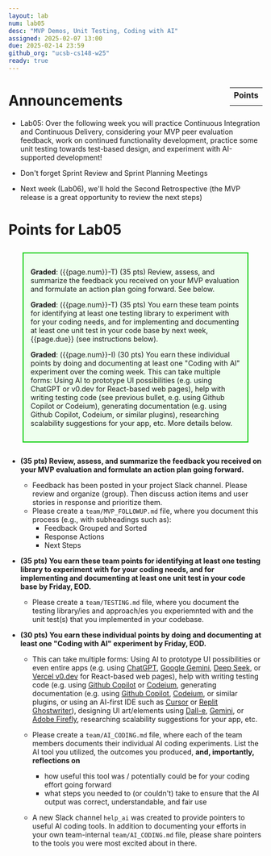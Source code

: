 ```yaml
---
layout: lab
num: lab05
desc: "MVP Demos, Unit Testing, Coding with AI"
assigned: 2025-02-07 13:00
due: 2025-02-14 23:59
github_org: "ucsb-cs148-w25"
ready: true
---
```


<style>
div.grade { margin: 2em; padding: 1em; border: 2px solid #0c0; background-color: #efe; }   
</style>

<div style="float:right; width: auto;">

<table style="margin-top:1em;">
<tr>
   <th>Points</th>
</tr>
<tr>
   <td class="pointCount"></td>
</tr>
</table>

</div>


# Announcements
* Lab05: Over the following week you will practice Continuous Integration and Continuous Delivery, considering your MVP peer evaluation feedback, work on continued functionality development, practice some unit testing towards test-based design, and experiment with AI-supported development! 
* Don't forget Sprint Review and Sprint Planning Meetings 

* Next week (Lab06), we'll hold the Second Retrospective (the MVP release is a great opportunity to review the next steps)


# Points for Lab05

<div class="grade" markdown="1">

**Graded**: ({{page.num}}-T) (35 pts) Review, assess, and summarize the feedback you received on your MVP evaluation and formulate an action plan going forward. See below.

**Graded**: ({{page.num}}-T) (35 pts) You earn these team points for identifying at least one testing library to experiment with for your coding needs, and for implementing and documenting at least one unit test in your code base by next week, {{page.due}} (see instructions below).

**Graded**: ({{page.num}}-I) (30 pts) You earn these individual points by doing and documenting at least one "Coding with AI" experiment over the coming week. This can take multiple forms: Using AI to prototype UI possibilities (e.g. using ChatGPT or v0.dev for React-based web pages), help with writing testing code (see previous bullet, e.g. using Github Copilot or Codeium), generating documentation (e.g. using Github Copilot, Codeium, or similar plugins), researching scalability suggestions for your app, etc. More details below. 

</div>

* **(35 pts) Review, assess, and summarize the feedback you received on your MVP evaluation and formulate an action plan going forward.**
    * Feedback has been posted in your project Slack channel. Please review and organize (group). Then discuss action items and user stories in response and prioritize them.  
    * Please create a `team/MVP_FOLLOWUP.md` file, where you document this process (e.g., with subheadings such as):  
        * Feedback Grouped and Sorted 
        * Response Actions 
        * Next Steps    

* **(35 pts) You earn these team points for identifying at least one testing library to experiment with for your coding needs, and for implementing and documenting at least one unit test in your code base by Friday, EOD.**
    * Please create a `team/TESTING.md` file, where you document the testing library/ies and approach/es you experiemnted with and the unit test(s) that you implemented in your codebase. 

* **(30 pts) You earn these individual points by doing and documenting at least one "Coding with AI" experiment by Friday, EOD.**
    * This can take multiple forms: Using AI to prototype UI possibilities or even entire apps (e.g. using [ChatGPT](https://chat.openai.com/), [Google Gemini](https://gemini.google.com), [Deep Seek](https://www.deepseek.com/), or [Vercel v0.dev](http://v0.dev/) for React-based web pages), help with writing testing code (e.g. using [Github Copilot](https://github.com/features/copilot) or [Codeium](https://codeium.com), generating documentation (e.g. using [Github Copilot](https://github.com/features/copilot), [Codeium](https://codeium.com), or similar plugins, or using an AI-first IDE such as [Cursor](https://www.cursor.com/) or [Replit Ghostwriter](https://replit.com/learn/intro-to-ghostwriter)), designing UI art/elements using [Dall-e](https://openai.com/dall-e-3), [Gemini](https://gemini.google.com), or [Adobe Firefly](https://firefly.adobe.com/), researching scalability suggestions for your app, etc.
    * Please create a `team/AI_CODING.md` file, where each of the team members documents their individual AI coding experiments. List the AI tool you utilized, the outcomes you produced, **and, importantly, reflections on** 
        * how useful this tool was / potentially could be for your coding effort going forward
        * what steps you needed to (or couldn't) take to ensure that the AI output was correct, understandable, and fair use  

    * A new Slack channel `help_ai` was created to provide pointers to useful AI coding tools. In addition to documenting your efforts in your own team-internal `team/AI_CODING.md` file, please share pointers to the tools you were most excited about in there.  
